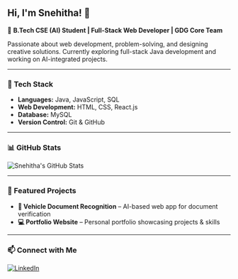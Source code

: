 ## Hi, I'm Snehitha! 👋

🚀 **B.Tech CSE (AI) Student | Full-Stack Web Developer | GDG Core Team**

Passionate about web development, problem-solving, and designing creative solutions. Currently exploring full-stack Java development and working on AI-integrated projects.

---

### 🔧 Tech Stack

- **Languages:** Java, JavaScript, SQL  
- **Web Development:** HTML, CSS, React.js  
- **Database:** MySQL  
- **Version Control:** Git & GitHub  

---

### 📊 GitHub Stats

![Snehitha's GitHub Stats](https://github-readme-stats.vercel.app/api?username=snehitha2004&show_icons=true&theme=light)

---

### 📌 Featured Projects

- **🚗 Vehicle Document Recognition** – AI-based web app for document verification  
- **💻 Portfolio Website** – Personal portfolio showcasing projects & skills  

---

### 📫 Connect with Me
[![LinkedIn](https://img.shields.io/badge/LinkedIn-0A66C2?style=for-the-badge&logo=linkedin&logoColor=white)](https://www.linkedin.com/in/snehitha1/)  
